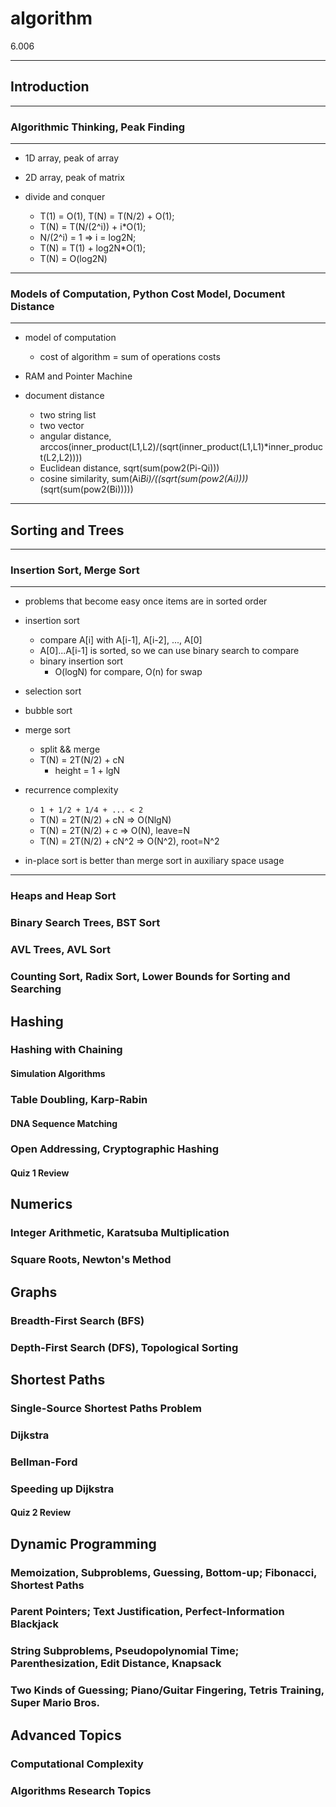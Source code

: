 # algorithm

6.006

---

## Introduction

---

### Algorithmic Thinking, Peak Finding

---

- 1D array, peak of array
- 2D array, peak of matrix

- divide and conquer
    - T(1) = O(1), T(N) = T(N/2) + O(1);
    - T(N) = T(N/(2^i)) + i*O(1);
    - N/(2^i) = 1 => i = log2N;
    - T(N) = T(1) + log2N*O(1);
    - T(N) = O(log2N)

---

### Models of Computation, Python Cost Model, Document Distance

---

- model of computation
    - cost of algorithm = sum of operations costs
- RAM and Pointer Machine

- document distance
    - two string list
    - two vector
    - angular distance, arccos(inner_product(L1,L2)/(sqrt(inner_product(L1,L1)*inner_product(L2,L2))))
    - Euclidean distance, sqrt(sum(pow2(Pi-Qi)))
    - cosine similarity, sum(Ai*Bi)/((sqrt(sum(pow2(Ai))))*(sqrt(sum(pow2(Bi)))))

---

## Sorting and Trees

---

### Insertion Sort, Merge Sort

---

- problems that become easy once items are in sorted order

- insertion sort
    - compare A[i] with A[i-1], A[i-2], ..., A[0]
    - A[0]...A[i-1] is sorted, so we can use binary search to compare
    - binary insertion sort
        - O(logN) for compare, O(n) for swap
- selection sort
- bubble sort

- merge sort
    - split && merge
    - T(N) = 2T(N/2) + cN
        - height = 1 + lgN

- recurrence complexity
    - `1 + 1/2 + 1/4 + ... < 2`
    - T(N) = 2T(N/2) + cN => O(NlgN)
    - T(N) = 2T(N/2) + c => O(N), leave=N
    - T(N) = 2T(N/2) + cN^2 => O(N^2), root=N^2

- in-place sort is better than merge sort in auxiliary space usage

---

### Heaps and Heap Sort
### Binary Search Trees, BST Sort
### AVL Trees, AVL Sort
### Counting Sort, Radix Sort, Lower Bounds for Sorting and Searching
## Hashing
### Hashing with Chaining
#### Simulation Algorithms
### Table Doubling, Karp-Rabin
#### DNA Sequence Matching
### Open Addressing, Cryptographic Hashing
#### Quiz 1 Review
## Numerics
### Integer Arithmetic, Karatsuba Multiplication
### Square Roots, Newton's Method
## Graphs
### Breadth-First Search (BFS)
### Depth-First Search (DFS), Topological Sorting
## Shortest Paths
### Single-Source Shortest Paths Problem
### Dijkstra
### Bellman-Ford
### Speeding up Dijkstra
#### Quiz 2 Review
## Dynamic Programming
### Memoization, Subproblems, Guessing, Bottom-up; Fibonacci, Shortest Paths
### Parent Pointers; Text Justification, Perfect-Information Blackjack
### String Subproblems, Pseudopolynomial Time; Parenthesization, Edit Distance, Knapsack
### Two Kinds of Guessing; Piano/Guitar Fingering, Tetris Training, Super Mario Bros.
## Advanced Topics
### Computational Complexity
### Algorithms Research Topics
